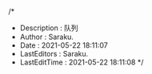 /*
 * Description  : 队列
 * Author       : Saraku.
 * Date         : 2021-05-22 18:11:07
 * LastEditors  : Saraku.
 * LastEditTime : 2021-05-22 18:11:08
 */
